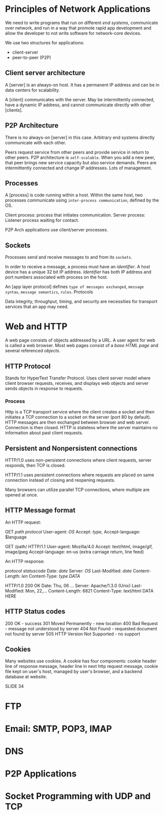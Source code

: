 # Principles of Network Applications

We need to write programs that run on different _end systems_, communicate over network, and run in a way that promote rapid app development and allow the developer to not write software for network-core devices.

We use two structures for applications:

- client-server
- peer-to-peer (P2P)

## Client server architecture

A [server] is an always-on host. It has a permanent IP address and can be in data centers for scalability.

A [client] communicates with the server. May be intermittently connected, have a dynamic IP address, and cannot communicate directly with other [clients].

## P2P Architecture

There is no always-on [server] in this case. Arbitrary end systems directly communicate with each other.

Peers request service from other peers and provide service in return to other peers. P2P architecture is `self-scalable`. When you add a new peer, that peer brings new service capacity but also service demands. Peers are intermittently connected and change IP addresses. Lots of management.

## Processes

A [process] is code running within a host. Within the same host, two processes communicate using `inter-process communication`, defined by the OS.

Client process: process that initiates communication.
Server process: Listener process waiting for contact.

P2P Arch applications use client/server processes.

## Sockets

Processes send and receive messages to and from its `sockets`.

In order to receive a message, a process must have an _identifier_. A host device has a unique 32 bit IP address. _Identifier_ has both IP address and port numbers associated with process on the host.

An [app layer protocol] defines `type of messages exchanged`, `message syntax`, `message semantics`, `rules`. Protocols

Data integrity, throughput, timing, and security are necessities for transport services that an app may need.

# Web and HTTP

A web page consists of objects addressed by a URL. A user agent for web is called a web browser. Most web pages consist of a _base HTML page_ and several referenced _objects_.

## HTTP Protocol

Stands for HyperText Transfer Protocol.
Uses client server model where client browser requests, receives, and displays web objects and server sends objects in response to requests.

### Process

Http is a TCP transport service where the client creates a socket and then initiates a TCP connection to a socket on the server (port 80 by default). HTTP messages are then exchanged between browser and web server. Connection is then closed. HTTP is stateless where the server maintains no information about past client requests.

## Persistent and Nonpersistent connections

HTTP/1.0 uses non-persistent connections where client requests, server responds, then TCP is closed.

HTTP/1.1 uses persistent connections where requests are placed on same connection instead of closing and reopening requests.

Many browsers can utilize parallel TCP connections, where multiple are opened at once.

## HTTP Message format

An HTTP request:

GET $path$ $protocol$
User-agent: $OS$
Accept: $type$,
Accept-language: $language

GET /path/ HTTP/1.1
User-agent: Mozilla/4.0
Accept: text/html, image/gif, image/jpeg
Accept-language: en-us
(extra carriage return, line feed)

An HTTP response:

$protocol$ $status code$
Date: $date$
Server: $OS$
Last-Modified: $date$
Content-Length: $len$
Content-Type: $type$
$DATA$

HTTP/1.0 200 OK
Date: Thu, 06 ...
Server: Apache/1.3.0 (Unix)
Last-Modified: Mon, 22,...
Content-Length: 6821
Content-Type: text/html
DATA HERE

## HTTP Status codes

200 OK - success
301 Moved Permanently - new location
400 Bad Request - message not understood by server
404 Not Found - requested document not found by server
505 HTTP Version Not Supported - no support

## Cookies

Many websites use cookies. A cookie has four components: cookie header line of response message, header line in next http request message, cookie file kept on user's host, managed by user's browser, and a backend database at website.

SLIDE 34

# FTP

# Email: SMTP, POP3, IMAP

# DNS

# P2P Applications

# Socket Programming with UDP and TCP
